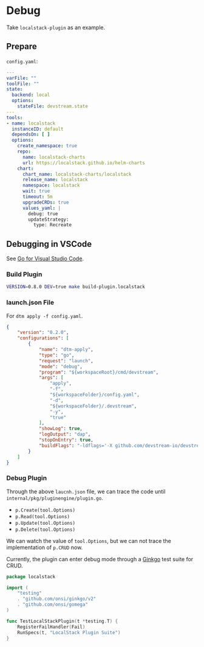 # Debug

Take `localstack-plugin` as an example.

## Prepare

`config.yaml`:

```yaml
---
varFile: ""
toolFile: ""
state:
  backend: local
  options:
    stateFile: devstream.state
---
tools:
- name: localstack
  instanceID: default
  dependsOn: [ ]
  options:
    create_namespace: true
    repo:
      name: localstack-charts
      url: https://localstack.github.io/helm-charts
    chart:
      chart_name: localstack-charts/localstack
      release_name: localstack
      namespace: localstack
      wait: true
      timeout: 5m
      upgradeCRDs: true
      values_yaml: |
        debug: true
        updateStrategy:
          type: Recreate
```

## Debugging in VSCode

See [Go for Visual Studio Code](https://github.com/golang/vscode-go).

### Build Plugin

```bash
VERSION=0.8.0 DEV=true make build-plugin.localstack
```

### launch.json File

For `dtm apply -f config.yaml`.

```json
{
    "version": "0.2.0",
    "configurations": [
        {
            "name": "dtm-apply",
            "type": "go",
            "request": "launch",
            "mode": "debug",
            "program": "${workspaceRoot}/cmd/devstream",
            "args": [
                "apply",
                "-f",
                "${workspaceFolder}/config.yaml",
                "-d",
                "${workspaceFolder}/.devstream",
                "-y",
                "true"
            ],
            "showLog": true,
            "logOutput": "dap",
            "stopOnEntry": true,
            "buildFlags": "-ldflags='-X github.com/devstream-io/devstream/internal/pkg/version.Version=0.8.0'"
        }
    ]
}
```

### Debug Plugin

Through the above `laucnh.json` file, we can trace the code until `internal/pkg/pluginengine/plugin.go`.

- `p.Create(tool.Options)`
- `p.Read(tool.Options)`
- `p.Update(tool.Options)`
- `p.Delete(tool.Options)`

We can watch the value of `tool.Options`, but we can not trace the implementation of `p.CRUD` now.

Currently, the plugin can enter debug mode through a [Ginkgo](https://github.com/onsi/ginkgo) test suite for CRUD.

```go
package localstack

import (
    "testing"
    . "github.com/onsi/ginkgo/v2"
    . "github.com/onsi/gomega"
)

func TestLocalStackPlugin(t *testing.T) {
    RegisterFailHandler(Fail)
    RunSpecs(t, "LocalStack Plugin Suite")
}
```
